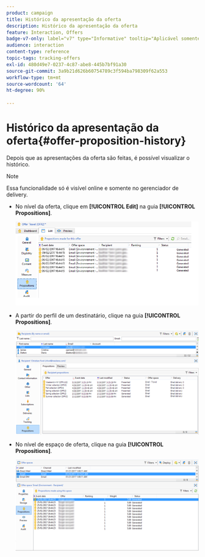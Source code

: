 ```yaml
---
product: campaign
title: Histórico da apresentação da oferta
description: Histórico da apresentação da oferta
feature: Interaction, Offers
badge-v7-only: label="v7" type="Informative" tooltip="Aplicável somente ao Campaign Classic v7"
audience: interaction
content-type: reference
topic-tags: tracking-offers
exl-id: 480d49e7-0237-4c87-abe8-445b7bf91a30
source-git-commit: 3a9b21d626b60754789c3f594ba798309f62a553
workflow-type: tm+mt
source-wordcount: '64'
ht-degree: 90%

---
```


# Histórico da apresentação da oferta{#offer-proposition-history}



Depois que as apresentações da oferta são feitas, é possível visualizar o histórico.

>[!NOTE]
>
>Essa funcionalidade só é visível online e somente no gerenciador de delivery.

* No nível da oferta, clique em **[!UICONTROL Edit]** na guia **[!UICONTROL Propositions]**.

  ![](assets/offer_followup_006.png)

* A partir do perfil de um destinatário, clique na guia **[!UICONTROL Propositions]**.

  ![](assets/offer_followup_002.png)

* No nível de espaço de oferta, clique na guia **[!UICONTROL Propositions]**.

  ![](assets/offer_space_prop_001_b.png)
